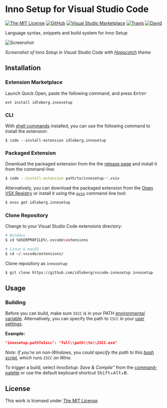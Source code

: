 # Inno Setup for Visual Studio Code

[![The MIT License](https://flat.badgen.net/badge/license/MIT/orange)](http://opensource.org/licenses/MIT)
[![GitHub](https://flat.badgen.net/github/release/idleberg/vscode-innosetup)](https://github.com/idleberg/vscode-innosetup/releases)
[![Visual Studio Marketplace](https://vsmarketplacebadge.apphb.com/installs-short/idleberg.innosetup.svg?style=flat-square)](https://marketplace.visualstudio.com/items?itemName=idleberg.innosetup)
[![Travis](https://flat.badgen.net/travis/idleberg/vscode-innosetup)](https://travis-ci.org/idleberg/vscode-innosetup)
[![David](https://flat.badgen.net/david/dev/idleberg/vscode-innosetup)](https://david-dm.org/idleberg/vscode-innosetup?type=dev)

Language syntax, snippets and build system for Inno Setup

![Screenshot](https://raw.githubusercontent.com/idleberg/vscode-innosetup/master/images/screenshot.png)

*Screenshot of Inno Setup in Visual Studio Code with [Hopscotch](https://marketplace.visualstudio.com/items?itemName=idleberg.hopscotch) theme*

## Installation

### Extension Marketplace

Launch Quick Open, paste the following command, and press <kbd>Enter</kbd>

`ext install idleberg.innosetup`

### CLI

With [shell commands](https://code.visualstudio.com/docs/editor/command-line) installed, you can use the following command to install the extension:

`$ code --install-extension idleberg.innosetup`

### Packaged Extension

Download the packaged extension from the the [release page](https://github.com/idleberg/vscode-innosetup/releases) and install it from the command-line:

```bash
$ code --install-extension path/to/innosetup-*.vsix
```

Alternatively, you can download the packaged extension from the [Open VSX Registry](https://open-vsx.org/) or install it using the [`ovsx`](https://www.npmjs.com/package/ovsx) command-line tool:

```bash
$ ovsx get idleberg.innosetup
```

### Clone Repository

Change to your Visual Studio Code extensions directory:

```bash
# Windows
$ cd %USERPROFILE%\.vscode\extensions

# Linux & macOS
$ cd ~/.vscode/extensions/
```

Clone repository as `innosetup`:

```bash
$ git clone https://github.com/idleberg/vscode-innosetup innosetup
```
## Usage

### Building

Before you can build, make sure `ISCC` is in your PATH [environmental variable](https://support.microsoft.com/en-us/kb/310519). Alternatively, you can specify the path to `ISCC` in your [user settings](https://code.visualstudio.com/docs/customization/userandworkspace).

**Example:**

```json
"innosetup.pathToIscc": "full\\path\\to\\ISCC.exe"
```

*Note: If you're on non-Windows, you could specify the path to this [bash script](https://gist.github.com/derekstavis/8288379), which runs `ISCC` on Wine.*

To trigger a build, select *InnoSetup: Save & Compile”* from the [command-palette](https://code.visualstudio.com/docs/editor/codebasics#_command-palette) or use the default keyboard shortcut <kbd>Shift</kbd>+<kbd>Alt</kbd>+<kbd>B</kbd>.

## License

This work is licensed under [The MIT License](https://opensource.org/licenses/MIT)
